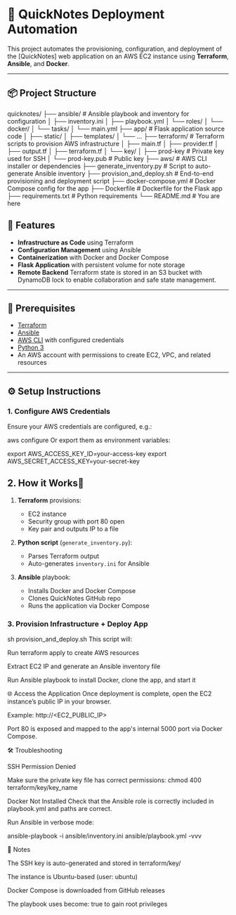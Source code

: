 # 📝 QuickNotes Deployment Automation

This project automates the provisioning, configuration, and deployment of the [QuickNotes] web application on an AWS EC2 instance using **Terraform**, **Ansible**, and **Docker**.

---

## 📦 Project Structure

quicknotes/
├── ansible/ # Ansible playbook and inventory for configuration
│ ├── inventory.ini
│ ├── playbook.yml
│ └── roles/
│ └── docker/
│ └── tasks/
│ └── main.yml
├── app/ # Flask application source code
│ ├── static/
│ ├── templates/
│ └── ...
├── terraform/ # Terraform scripts to provision AWS infrastructure
│ ├── main.tf
│ ├── provider.tf
│ ├── output.tf
│ ├── terraform.tf
│ └── key/
│ ├── prod-key # Private key used for SSH
│ └── prod-key.pub # Public key
├── aws/ # AWS CLI installer or dependencies
├── generate_inventory.py # Script to auto-generate Ansible inventory
├── provision_and_deploy.sh # End-to-end provisioning and deployment script
├── docker-compose.yml # Docker Compose config for the app
├── Dockerfile # Dockerfile for the Flask app
├── requirements.txt # Python requirements
└── README.md # You are here


## 🚀 Features

- **Infrastructure as Code** using Terraform
- **Configuration Management** using Ansible
- **Containerization** with Docker and Docker Compose
- **Flask Application** with persistent volume for note storage
- **Remote Backend** Terraform state is stored in an S3 bucket with DynamoDB lock to enable collaboration and safe state management.
---

## 🔧 Prerequisites

- [Terraform](https://developer.hashicorp.com/terraform/downloads)
- [Ansible](https://docs.ansible.com/ansible/latest/installation_guide/intro_installation.html)
- [AWS CLI](https://docs.aws.amazon.com/cli/latest/userguide/install-cliv2.html) with configured credentials
- [Python 3](https://www.python.org/)
- An AWS account with permissions to create EC2, VPC, and related resources

---

## ⚙️ Setup Instructions

### 1. Configure AWS Credentials

Ensure your AWS credentials are configured, e.g.:

aws configure
Or export them as environment variables:

export AWS_ACCESS_KEY_ID=your-access-key
export AWS_SECRET_ACCESS_KEY=your-secret-key

## 2. How it Works🔧

1. **Terraform** provisions:
   - EC2 instance
   - Security group with port 80 open
   - Key pair and outputs IP to a file

2. **Python script** (`generate_inventory.py`):
   - Parses Terraform output
   - Auto-generates `inventory.ini` for Ansible

3. **Ansible** playbook:
   - Installs Docker and Docker Compose
   - Clones QuickNotes GitHub repo
   - Runs the application via Docker Compose

### 3. Provision Infrastructure + Deploy App

sh provision_and_deploy.sh
This script will:

Run terraform apply to create AWS resources

Extract EC2 IP and generate an Ansible inventory file

Run Ansible playbook to install Docker, clone the app, and start it

🌐 Access the Application
Once deployment is complete, open the EC2 instance’s public IP in your browser.

Example:
http://<EC2_PUBLIC_IP>

Port 80 is exposed and mapped to the app's internal 5000 port via Docker Compose.

🛠 Troubleshooting

SSH Permission Denied

Make sure the private key file has correct permissions:
chmod 400 terraform/key/key_name

Docker Not Installed
Check that the Ansible role is correctly included in playbook.yml and paths are correct.

Run Ansible in verbose mode:

ansible-playbook -i ansible/inventory.ini ansible/playbook.yml -vvv

📌 Notes

The SSH key is auto-generated and stored in terraform/key/

The instance is Ubuntu-based (user: ubuntu)

Docker Compose is downloaded from GitHub releases

The playbook uses become: true to gain root privileges

